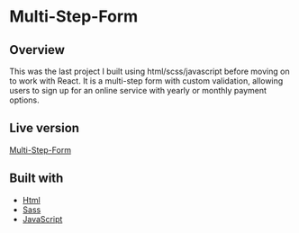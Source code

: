 # Multi-Step-Form

## Overview

This was the last project I built using html/scss/javascript before moving on to work with React. It is a multi-step form with custom validation, allowing users to sign up for an online service with yearly or monthly payment options.

## Live version

[Multi-Step-Form](https://12kentos.github.io/Multi-step-form/)

## Built with

- [Html](https://developer.mozilla.org/en-US/docs/Web/HTML)
- [Sass](https://sass-lang.com/)
- [JavaScript](https://www.javascript.com/)
